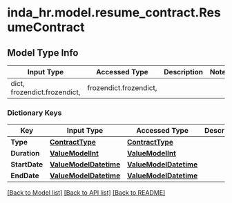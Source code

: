 # inda_hr.model.resume_contract.ResumeContract

## Model Type Info
Input Type | Accessed Type | Description | Notes
------------ | ------------- | ------------- | -------------
dict, frozendict.frozendict,  | frozendict.frozendict,  |  | 

### Dictionary Keys
Key | Input Type | Accessed Type | Description | Notes
------------ | ------------- | ------------- | ------------- | -------------
**Type** | [**ContractType**](ContractType.md) | [**ContractType**](ContractType.md) |  | 
**Duration** | [**ValueModelInt**](ValueModelInt.md) | [**ValueModelInt**](ValueModelInt.md) |  | [optional] 
**StartDate** | [**ValueModelDatetime**](ValueModelDatetime.md) | [**ValueModelDatetime**](ValueModelDatetime.md) |  | [optional] 
**EndDate** | [**ValueModelDatetime**](ValueModelDatetime.md) | [**ValueModelDatetime**](ValueModelDatetime.md) |  | [optional] 

[[Back to Model list]](../../README.md#documentation-for-models) [[Back to API list]](../../README.md#documentation-for-api-endpoints) [[Back to README]](../../README.md)

